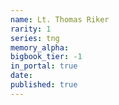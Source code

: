 ```yaml
---
name: Lt. Thomas Riker
rarity: 1
series: tng
memory_alpha:
bigbook_tier: -1
in_portal: true
date:
published: true
---
```



